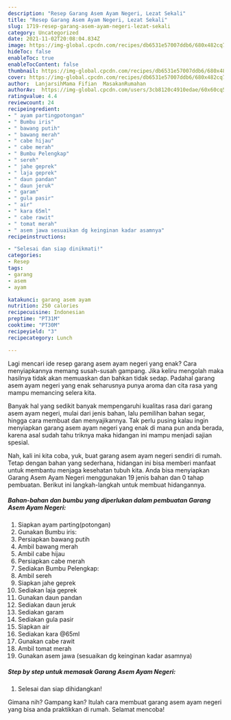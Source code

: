 ```yaml
---
description: "Resep Garang Asem Ayam Negeri, Lezat Sekali"
title: "Resep Garang Asem Ayam Negeri, Lezat Sekali"
slug: 1719-resep-garang-asem-ayam-negeri-lezat-sekali
category: Uncategorized
date: 2021-11-02T20:08:04.834Z
image: https://img-global.cpcdn.com/recipes/db6531e57007ddb6/680x482cq70/garang-asem-ayam-negeri-foto-resep-utama.jpg
hideToc: false
enableToc: true
enableTocContent: false
thumbnail: https://img-global.cpcdn.com/recipes/db6531e57007ddb6/680x482cq70/garang-asem-ayam-negeri-foto-resep-utama.jpg
cover: https://img-global.cpcdn.com/recipes/db6531e57007ddb6/680x482cq70/garang-asem-ayam-negeri-foto-resep-utama.jpg
author:  LanjarsihMama Fifian  MasakanRumahan
authorAv:  https://img-global.cpcdn.com/users/3cb8120c4910edae/60x60cq50/avatar.jpg
ratingvalue: 4.4
reviewcount: 24
recipeingredient:
- " ayam partingpotongan"
- " Bumbu iris"
- " bawang putih"
- " bawang merah"
- " cabe hijau"
- " cabe merah"
- " Bumbu Pelengkap"
- " sereh"
- " jahe geprek"
- " laja geprek"
- " daun pandan"
- " daun jeruk"
- " garam"
- " gula pasir"
- " air"
- " kara 65ml"
- " cabe rawit"
- " tomat merah"
- " asem jawa sesuaikan dg keinginan kadar asamnya"
recipeinstructions:

- "Selesai dan siap dinikmati!"
categories:
- Resep
tags:
- garang
- asem
- ayam

katakunci: garang asem ayam 
nutrition: 250 calories
recipecuisine: Indonesian
preptime: "PT31M"
cooktime: "PT30M"
recipeyield: "3"
recipecategory: Lunch

---
```



Lagi mencari ide resep garang asem ayam negeri yang enak? Cara menyiapkannya memang susah-susah gampang. Jika keliru mengolah maka hasilnya tidak akan memuaskan dan bahkan tidak sedap. Padahal garang asem ayam negeri yang enak seharusnya punya aroma dan cita rasa yang mampu memancing selera kita.


Banyak hal yang sedikit banyak mempengaruhi kualitas rasa dari garang asem ayam negeri, mulai dari jenis bahan, lalu pemilihan bahan segar, hingga cara membuat dan menyajikannya. Tak perlu pusing kalau ingin menyiapkan garang asem ayam negeri yang enak di mana pun anda berada, karena asal sudah tahu triknya maka hidangan ini mampu menjadi sajian spesial.




Nah, kali ini kita coba, yuk, buat garang asem ayam negeri sendiri di rumah. Tetap dengan bahan yang sederhana, hidangan ini bisa memberi manfaat untuk membantu menjaga kesehatan tubuh kita. Anda bisa menyiapkan Garang Asem Ayam Negeri menggunakan 19 jenis bahan dan 0 tahap pembuatan. Berikut ini langkah-langkah untuk membuat hidangannya.

<!--inarticleads1-->

##### Bahan-bahan dan bumbu yang diperlukan dalam pembuatan Garang Asem Ayam Negeri:

1. Siapkan  ayam parting(potongan)
1. Gunakan  Bumbu iris:
1. Persiapkan  bawang putih
1. Ambil  bawang merah
1. Ambil  cabe hijau
1. Persiapkan  cabe merah
1. Sediakan  Bumbu Pelengkap:
1. Ambil  sereh
1. Siapkan  jahe geprek
1. Sediakan  laja geprek
1. Gunakan  daun pandan
1. Sediakan  daun jeruk
1. Sediakan  garam
1. Sediakan  gula pasir
1. Siapkan  air
1. Sediakan  kara @65ml
1. Gunakan  cabe rawit
1. Ambil  tomat merah
1. Gunakan  asem jawa (sesuaikan dg keinginan kadar asamnya)




<!--inarticleads2-->

##### Step by step untuk memasak Garang Asem Ayam Negeri:


1. Selesai dan siap dihidangkan!



Gimana nih? Gampang kan? Itulah cara membuat garang asem ayam negeri yang bisa anda praktikkan di rumah. Selamat mencoba!
